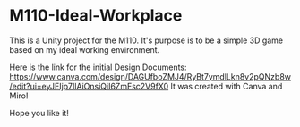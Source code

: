 # M110-Ideal-Workplace

This is a Unity project for the M110. It's purpose is to be a simple 3D game based on my ideal working environment.

Here is the link for the initial Design Documents: https://www.canva.com/design/DAGUfboZMJ4/RyBt7ymdlLkn8v2pQNzb8w/edit?ui=eyJEIjp7IlAiOnsiQiI6ZmFsc2V9fX0 It was created with Canva and Miro!

Hope you like it!
